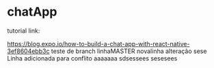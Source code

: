 # chatApp

tutorial link:

https://blog.expo.io/how-to-build-a-chat-app-with-react-native-3ef8604ebb3c
teste de branch
linhaMASTER
novalinha
alteração
sese
Linha adicionada para conflito
aaaaaaa
sdsessees
sesesees
